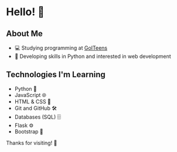 # Hello! 👋

## About Me

- 💻 Studying programming at [GoITeens](https://goiteens.ua/)
- 🚀 Developing skills in Python and interested in web development

## Technologies I'm Learning

- Python 🐍
- JavaScript 🌐
- HTML & CSS 🎨
- Git and GitHub 🛠
- Databases (SQL) 🗄
- Flask ⚙️
- Bootstrap 🎨

Thanks for visiting! 🚀
